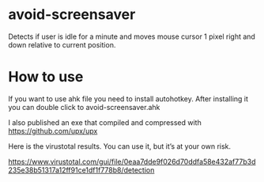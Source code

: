 # avoid-screensaver

Detects if user is idle for a minute and moves mouse cursor 1 pixel right and down relative to current position.

# How to use

If you want to use ahk file you need to install autohotkey. After installing it you can double click to avoid-screensaver.ahk

I also published an exe that compiled and compressed with https://github.com/upx/upx

Here is the virustotal results. You can use it, but it’s at your own risk.

https://www.virustotal.com/gui/file/0eaa7dde9f026d70ddfa58e432af77b3d235e38b51317a12ff91ce1df1f778b8/detection
